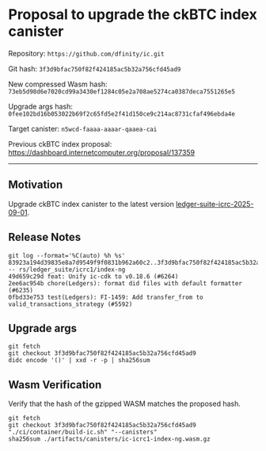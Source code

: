 # Proposal to upgrade the ckBTC index canister

Repository: `https://github.com/dfinity/ic.git`

Git hash: `3f3d9bfac750f82f424185ac5b32a756cfd45ad9`

New compressed Wasm hash: `73eb5d98d6e7020cd99a3430ef1284c05e2a708ae5274ca0387deca7551265e5`

Upgrade args hash: `0fee102bd16b053022b69f2c65fd5e2f41d150ce9c214ac8731cfaf496ebda4e`

Target canister: `n5wcd-faaaa-aaaar-qaaea-cai`

Previous ckBTC index proposal: https://dashboard.internetcomputer.org/proposal/137359

---

## Motivation

Upgrade ckBTC index canister to the latest
version [ledger-suite-icrc-2025-09-01](https://github.com/dfinity/ic/releases/tag/ledger-suite-icrc-2025-09-01).


## Release Notes

```
git log --format='%C(auto) %h %s' 83923a194d39835e8a7d9549f9f0831b962a60c2..3f3d9bfac750f82f424185ac5b32a756cfd45ad9 -- rs/ledger_suite/icrc1/index-ng
49d659c29d feat: Unify ic-cdk to v0.18.6 (#6264)
2ee6ac954b chore(Ledgers): format did files with default formatter (#6235)
0fbd33e753 test(Ledgers): FI-1459: Add transfer_from to valid_transactions_strategy (#5592)
 ```

## Upgrade args

```
git fetch
git checkout 3f3d9bfac750f82f424185ac5b32a756cfd45ad9
didc encode '()' | xxd -r -p | sha256sum
```

## Wasm Verification

Verify that the hash of the gzipped WASM matches the proposed hash.

```
git fetch
git checkout 3f3d9bfac750f82f424185ac5b32a756cfd45ad9
"./ci/container/build-ic.sh" "--canisters"
sha256sum ./artifacts/canisters/ic-icrc1-index-ng.wasm.gz
```
